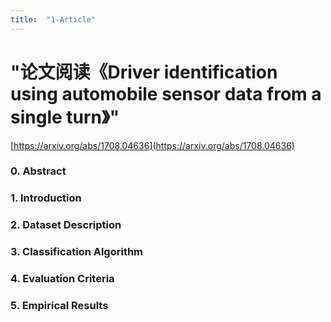 ```yaml
---
title:  "1-Article"
---
```


# "论文阅读《Driver identification using automobile sensor data from a single turn》" #

[https://arxiv.org/abs/1708.04636](https://arxiv.org/abs/1708.04636)

### 0. Abstract ###


### 1. Introduction ###




### 2. Dataset Description ###




### 3. Classification Algorithm ###



### 4. Evaluation Criteria ###


### 5. Empirical Results ###

